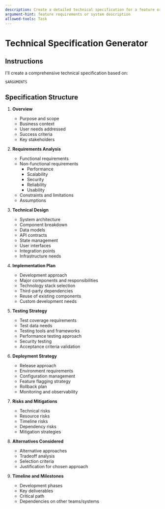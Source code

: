 ```yaml
---
description: Create a detailed technical specification for a feature or system
argument-hint: feature requirements or system description
allowed-tools: Task
---
```


# Technical Specification Generator

## Instructions

I'll create a comprehensive technical specification based on:

```
$ARGUMENTS
```

## Specification Structure

1. **Overview**
   - Purpose and scope
   - Business context
   - User needs addressed
   - Success criteria
   - Key stakeholders

2. **Requirements Analysis**
   - Functional requirements
   - Non-functional requirements
     - Performance
     - Scalability
     - Security
     - Reliability
     - Usability
   - Constraints and limitations
   - Assumptions

3. **Technical Design**
   - System architecture
   - Component breakdown
   - Data models
   - API contracts
   - State management
   - User interfaces
   - Integration points
   - Infrastructure needs

4. **Implementation Plan**
   - Development approach
   - Major components and responsibilities
   - Technology stack selection
   - Third-party dependencies
   - Reuse of existing components
   - Custom development needs

5. **Testing Strategy**
   - Test coverage requirements
   - Test data needs
   - Testing tools and frameworks
   - Performance testing approach
   - Security testing
   - Acceptance criteria validation

6. **Deployment Strategy**
   - Release approach
   - Environment requirements
   - Configuration management
   - Feature flagging strategy
   - Rollback plan
   - Monitoring and observability

7. **Risks and Mitigations**
   - Technical risks
   - Resource risks
   - Timeline risks
   - Dependency risks
   - Mitigation strategies

8. **Alternatives Considered**
   - Alternative approaches
   - Tradeoff analysis
   - Selection criteria
   - Justification for chosen approach

9. **Timeline and Milestones**
   - Development phases
   - Key deliverables
   - Critical path
   - Dependencies on other teams/systems